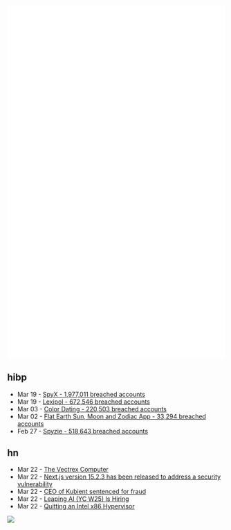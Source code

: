 ![Metrics](https://raw.githubusercontent.com/phixion/phixion/master/metrics.svg)

## hibp

<!--
for https://github.com/phixion/phixion/blob/main/.github/workflows/feeds.yml
-->
<!--START_SECTION:haveibeenpwnd-->
- Mar 19 - [SpyX - 1,977,011 breached accounts](https://haveibeenpwned.com/PwnedWebsites#SpyX)
- Mar 19 - [Lexipol - 672,546 breached accounts](https://haveibeenpwned.com/PwnedWebsites#Lexipol)
- Mar 03 - [Color Dating - 220,503 breached accounts](https://haveibeenpwned.com/PwnedWebsites#ColorDating)
- Mar 02 - [Flat Earth Sun, Moon and Zodiac App - 33,294 breached accounts](https://haveibeenpwned.com/PwnedWebsites#FlatEarthDave)
- Feb 27 - [Spyzie - 518,643 breached accounts](https://haveibeenpwned.com/PwnedWebsites#Spyzie)
<!--END_SECTION:haveibeenpwnd-->

## hn

<!--
for https://github.com/phixion/phixion/blob/main/.github/workflows/feeds.yml
-->
<!--START_SECTION:hn-->
- Mar 22 - [The Vectrex Computer](https://www.amigalove.com/viewtopic.php?t=2887)
- Mar 22 - [Next.js version 15.2.3 has been released to address a security vulnerability](https://nextjs.org/blog/cve-2025-29927)
- Mar 22 - [CEO of Kubient sentenced for fraud](https://arstechnica.com/gadgets/2025/03/ceo-of-ai-ad-tech-firm-pledging-world-free-of-fraud-sentenced-for-fraud/)
- Mar 22 - [Leaping AI (YC W25) Is Hiring](https://www.ycombinator.com/companies/leaping-ai/jobs/BpsfpvY-founding-full-stack-engineer)
- Mar 22 - [Quitting an Intel x86 Hypervisor](https://halobates.de/blog/p/446)
<!--END_SECTION:hn-->

<!--
for https://yhype.me
-->
![](https://hit.yhype.me/github/profile?user_id=13013670)
